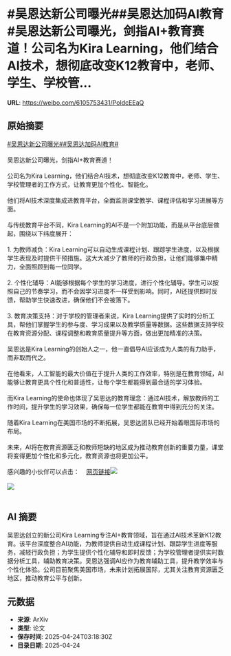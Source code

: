 # #吴恩达新公司曝光##吴恩达加码AI教育#吴恩达新公司曝光，剑指AI+教育赛道！公司名为Kira Learning，他们结合AI技术，想彻底改变K12教育中，老师、学生、学校管...

**URL**: https://weibo.com/6105753431/PoIdcEEaQ

## 原始摘要

<a href="https://m.weibo.cn/search?containerid=231522type%3D1%26t%3D10%26q%3D%23%E5%90%B4%E6%81%A9%E8%BE%BE%E6%96%B0%E5%85%AC%E5%8F%B8%E6%9B%9D%E5%85%89%23&amp;extparam=%23%E5%90%B4%E6%81%A9%E8%BE%BE%E6%96%B0%E5%85%AC%E5%8F%B8%E6%9B%9D%E5%85%89%23" data-hide=""><span class="surl-text">#吴恩达新公司曝光#</span></a><a href="https://m.weibo.cn/search?containerid=231522type%3D1%26t%3D10%26q%3D%23%E5%90%B4%E6%81%A9%E8%BE%BE%E5%8A%A0%E7%A0%81AI%E6%95%99%E8%82%B2%23&amp;extparam=%23%E5%90%B4%E6%81%A9%E8%BE%BE%E5%8A%A0%E7%A0%81AI%E6%95%99%E8%82%B2%23" data-hide=""><span class="surl-text">#吴恩达加码AI教育#</span></a><br><br>吴恩达新公司曝光，剑指AI+教育赛道！<br><br>公司名为Kira Learning，他们结合AI技术，想彻底改变K12教育中，老师、学生、学校管理者的工作方式，让教育更加个性化、智能化。<br><br>他们将AI技术深度集成进教育平台，全面监测课堂教学、课程评估和学习进展等方面。<br><br>与传统教育平台不同，Kira Learning的AI不是一个附加功能，而是从平台底层做起，围绕以下纬度展开：<br><br>1. 为教师减负：Kira Learning可以自动生成课程计划、跟踪学生进度，以及根据学生表现及时提供干预措施。这大大减少了教师的行政负担，让他们能够集中精力，全面照顾到每一位同学。<br><br>2. 个性化辅导：AI能够根据每个学生的学习进度，进行个性化辅导。学生可以按照自己的节奏学习，而不会因学习进度不一样受到影响。同时，AI还提供即时反馈，帮助学生快速改进，确保他们不会被落下。<br><br>3. 教育决策支持：对于学校的管理者来说，Kira Learning提供了实时的分析工具，帮他们掌握学生的参与度、学习成果以及教学质量等数据。这些数据支持学校在教育资源分配、课程调整和教育质量提升等方面，做出更加精准的决策。<br><br>吴恩达是Kira Learning的创始人之一，他一直倡导AI应该成为人类的有力助手，而非取而代之。<br><br>在他看来，人工智能的最大价值在于提升人类的工作效率，特别是在教育领域，AI能够让教育更具个性化和普适性，让每个学生都能得到最合适的学习体验。<br><br>而Kira Learning的使命也体现了吴恩达的教育理念：通过AI技术，解放教师的工作时间，提升学生的学习效果，确保每一位学生都能在教育中得到充分的关注。<br><br>随着Kira Learning在美国市场的不断拓展，吴恩达团队已经开始着眼国际市场的布局。<br><br>未来，AI将在教育资源匮乏和教师短缺的地区成为推动教育创新的重要力量，课堂将变得更加个性化和多元化，教育资源也将更加公平。<br><br>感兴趣的小伙伴可以点击：<a href="https://weibo.cn/sinaurl?u=https%3A%2F%2Fwww.kira-learning.com%2Fabout" data-hide=""><span class="url-icon"><img style="width: 1rem;height: 1rem" src="https://h5.sinaimg.cn/upload/2015/09/25/3/timeline_card_small_web_default.png" referrerpolicy="no-referrer"></span><span class="surl-text">网页链接</span></a><img style="" src="https://tvax3.sinaimg.cn/large/006Fd7o3gy1i0roe65b58j30os0zk1kx.jpg" referrerpolicy="no-referrer"><br><br><img style="" src="https://tvax3.sinaimg.cn/large/006Fd7o3gy1i0roe6noqoj30zk0isqqr.jpg" referrerpolicy="no-referrer"><br><br>

## AI 摘要

吴恩达创立的新公司Kira Learning专注AI+教育领域，旨在通过AI技术革新K12教育。该平台深度整合AI功能，为教师提供自动生成课程计划、跟踪学生进度等服务，减轻行政负担；为学生提供个性化辅导和即时反馈；为学校管理者提供实时数据分析工具，辅助教育决策。吴恩达强调AI应作为教育辅助工具，提升教学效率与个性化体验。公司目前聚焦美国市场，未来计划拓展国际，尤其关注教育资源匮乏地区，推动教育公平与创新。

## 元数据

- **来源**: ArXiv
- **类型**: 论文
- **保存时间**: 2025-04-24T03:18:30Z
- **目录日期**: 2025-04-24
